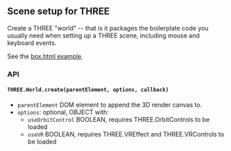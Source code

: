 ## Scene setup for THREE

Create a THREE "world" -- that is it packages the boilerplate code you usually
need when setting up a THREE scene, including mouse and keyboard events.

See the [box.html example](examples/box.html).

### API

#### `THREE.World.create(parentElement, options, callback)`

- `parentElement` DOM element to append the 3D render canvas to.
- `options`: optional, OBJECT with:
  - `useOrbitControl` BOOLEAN, requires THREE.OrbitControls to be loaded
  - `useVR` BOOLEAN, requires THREE.VREffect and THREE.VRControls to be loaded
